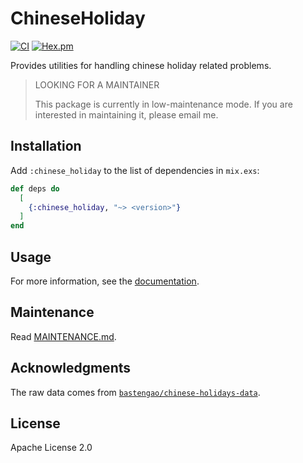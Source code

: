 # ChineseHoliday

[![CI](https://github.com/cozy-elixir/chinese_holiday/actions/workflows/ci.yml/badge.svg)](https://github.com/cozy-elixir/chinese_holiday/actions/workflows/ci.yml) [![Hex.pm](https://img.shields.io/hexpm/v/chinese_holiday.svg)](https://hex.pm/packages/chinese_holiday)

Provides utilities for handling chinese holiday related problems.

> LOOKING FOR A MAINTAINER
>
> This package is currently in low-maintenance mode. If you are interested in maintaining it, please email me.

## Installation

Add `:chinese_holiday` to the list of dependencies in `mix.exs`:

```elixir
def deps do
  [
    {:chinese_holiday, "~> <version>"}
  ]
end
```

## Usage

For more information, see the [documentation](https://hexdocs.pm/chinese_holiday/ChineseHoliday.html).

## Maintenance

Read [MAINTENANCE.md](./MAINTENANCE.md).

## Acknowledgments

The raw data comes from [`bastengao/chinese-holidays-data`](https://github.com/bastengao/chinese-holidays-data).

## License

Apache License 2.0
